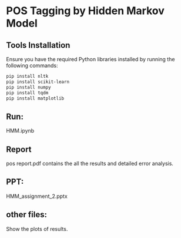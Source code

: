 # POS Tagging by Hidden Markov Model

## Tools Installation
Ensure you have the required Python libraries installed by running the following commands:

```bash
pip install nltk
pip install scikit-learn
pip install numpy
pip install tqdm
pip install matplotlib
```

## Run:
HMM.ipynb


## Report
pos report.pdf contains the all the results and detailed error analysis.

## PPT:
HMM_assignment_2.pptx

## other files:
Show the plots of results.

